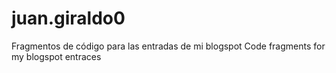 # juan.giraldo0
Fragmentos de código para las entradas de mi blogspot
Code fragments for my blogspot entraces
